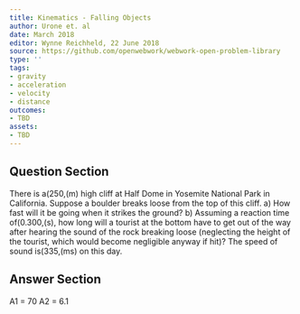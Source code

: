 ```yaml
---
title: Kinematics - Falling Objects
author: Urone et. al
date: March 2018
editor: Wynne Reichheld, 22 June 2018
source: https://github.com/openwebwork/webwork-open-problem-library
type: ''
tags:
- gravity
- acceleration
- velocity
- distance
outcomes:
- TBD
assets:
- TBD
---
```


## Question Section 

There is a(250,(m) high cliff at Half Dome in Yosemite National Park in California. Suppose a boulder breaks loose from the top of this cliff.
a) How fast will it be going when it strikes the ground?
b) Assuming a reaction time of(0.300,(s), how long will a tourist at the bottom have to get out of the way after hearing the sound of the rock breaking loose (neglecting the height of the tourist, which would become negligible anyway if hit)? The speed of sound is(335,(ms) on this day.

## Answer Section

A1 = 70
A2 = 6.1